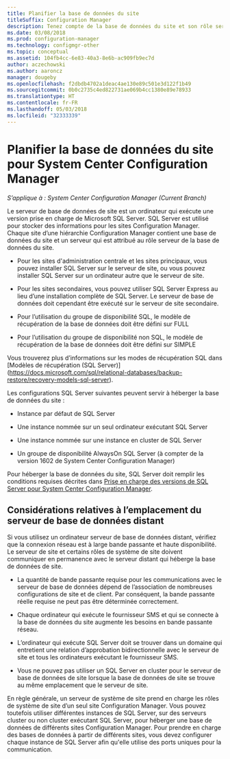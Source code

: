 ```yaml
---
title: Planifier la base de données du site
titleSuffix: Configuration Manager
description: Tenez compte de la base de données du site et son rôle serveur quand vous planifiez votre hiérarchie System Center Configuration Manager.
ms.date: 03/08/2018
ms.prod: configuration-manager
ms.technology: configmgr-other
ms.topic: conceptual
ms.assetid: 104fb4cc-6e83-40a3-8e6b-ac909fb9ec7d
author: aczechowski
ms.author: aaroncz
manager: dougeby
ms.openlocfilehash: f2dbdb4702a1deac4ae130e89c501e3d122f1b49
ms.sourcegitcommit: 0b0c2735c4ed822731ae069b4cc1380e89e78933
ms.translationtype: HT
ms.contentlocale: fr-FR
ms.lasthandoff: 05/03/2018
ms.locfileid: "32333339"
---
```

# <a name="plan-for-the-site-database-for-system-center-configuration-manager"></a>Planifier la base de données du site pour System Center Configuration Manager

*S’applique à : System Center Configuration Manager (Current Branch)*

Le serveur de base de données de site est un ordinateur qui exécute une version prise en charge de Microsoft SQL Server. SQL Server est utilisé pour stocker des informations pour les sites Configuration Manager. Chaque site d’une hiérarchie Configuration Manager contient une base de données du site et un serveur qui est attribué au rôle serveur de la base de données du site.  

-   Pour les sites d'administration centrale et les sites principaux, vous pouvez installer SQL Server sur le serveur de site, ou vous pouvez installer SQL Server sur un ordinateur autre que le serveur de site.  

-   Pour les sites secondaires, vous pouvez utiliser SQL Server Express au lieu d’une installation complète de SQL Server. Le serveur de base de données doit cependant être exécuté sur le serveur de site secondaire.  

-  Pour l’utilisation du groupe de disponibilité SQL, le modèle de récupération de la base de données doit être défini sur FULL  

-  Pour l’utilisation du groupe de disponibilité non SQL, le modèle de récupération de la base de données doit être défini sur SIMPLE  

Vous trouverez plus d’informations sur les modes de récupération SQL dans [Modèles de récupération (SQL Server)] (https://docs.microsoft.com/sql/relational-databases/backup-restore/recovery-models-sql-server).

Les configurations SQL Server suivantes peuvent servir à héberger la base de données du site :  

-   Instance par défaut de SQL Server  

-   Une instance nommée sur un seul ordinateur exécutant SQL Server  

-   Une instance nommée sur une instance en cluster de SQL Server  

-   Un groupe de disponibilité AlwaysOn SQL Server (à compter de la version 1602 de System Center Configuration Manager)


Pour héberger la base de données du site, SQL Server doit remplir les conditions requises décrites dans [Prise en charge des versions de SQL Server pour System Center Configuration Manager](../../../core/plan-design/configs/support-for-sql-server-versions.md).  



## <a name="remote-database-server-location-considerations"></a>Considérations relatives à l’emplacement du serveur de base de données distant  

Si vous utilisez un ordinateur serveur de base de données distant, vérifiez que la connexion réseau est à large bande passante et haute disponibilité. Le serveur de site et certains rôles de système de site doivent communiquer en permanence avec le serveur distant qui héberge la base de données de site.

-   La quantité de bande passante requise pour les communications avec le serveur de base de données dépend de l’association de nombreuses configurations de site et de client. Par conséquent, la bande passante réelle requise ne peut pas être déterminée correctement.  

-   Chaque ordinateur qui exécute le fournisseur SMS et qui se connecte à la base de données du site augmente les besoins en bande passante réseau.  

-   L’ordinateur qui exécute SQL Server doit se trouver dans un domaine qui entretient une relation d’approbation bidirectionnelle avec le serveur de site et tous les ordinateurs exécutant le fournisseur SMS.  

-   Vous ne pouvez pas utiliser un SQL Server en cluster pour le serveur de base de données de site lorsque la base de données de site se trouve au même emplacement que le serveur de site.  


En règle générale, un serveur de système de site prend en charge les rôles de système de site d’un seul site Configuration Manager. Vous pouvez toutefois utiliser différentes instances de SQL Server, sur des serveurs cluster ou non cluster exécutant SQL Server, pour héberger une base de données de différents sites Configuration Manager. Pour prendre en charge des bases de données à partir de différents sites, vous devez configurer chaque instance de SQL Server afin qu'elle utilise des ports uniques pour la communication.  
